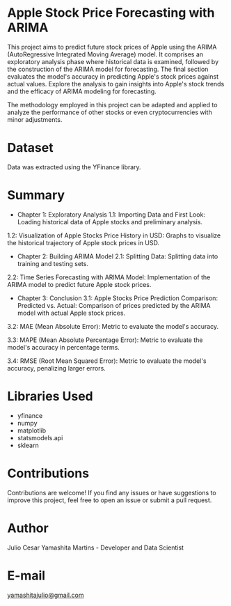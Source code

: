 # Apple Stock Price Forecasting with ARIMA
This project aims to predict future stock prices of Apple using the ARIMA (AutoRegressive Integrated Moving Average) model. It comprises an exploratory analysis phase where historical data is examined, followed by the construction of the ARIMA model for forecasting. The final section evaluates the model's accuracy in predicting Apple's stock prices against actual values. Explore the analysis to gain insights into Apple's stock trends and the efficacy of ARIMA modeling for forecasting.

The methodology employed in this project can be adapted and applied to analyze the performance of other stocks or even cryptocurrencies with minor adjustments.

# Dataset
Data was extracted using the YFinance library.

# Summary
- Chapter 1: Exploratory Analysis
1.1: Importing Data and First Look: Loading historical data of Apple stocks and preliminary analysis.
  
1.2: Visualization of Apple Stocks Price History in USD: Graphs to visualize the historical trajectory of Apple stock prices in USD.

- Chapter 2: Building ARIMA Model
2.1: Splitting Data: Splitting data into training and testing sets.
  
2.2: Time Series Forecasting with ARIMA Model: Implementation of the ARIMA model to predict future Apple stock prices.

- Chapter 3: Conclusion
3.1: Apple Stocks Price Prediction Comparison: Predicted vs. Actual: Comparison of prices predicted by the ARIMA model with actual Apple stock prices.
  
3.2: MAE (Mean Absolute Error): Metric to evaluate the model's accuracy.

3.3: MAPE (Mean Absolute Percentage Error): Metric to evaluate the model's accuracy in percentage terms.

3.4: RMSE (Root Mean Squared Error): Metric to evaluate the model's accuracy, penalizing larger errors.

# Libraries Used
- yfinance
- numpy
- matplotlib
- statsmodels.api
- sklearn

# Contributions
Contributions are welcome! If you find any issues or have suggestions to improve this project, feel free to open an issue or submit a pull request.

# Author
Julio Cesar Yamashita Martins - Developer and Data Scientist

# E-mail
yamashitajulio@gmail.com
